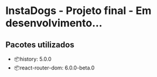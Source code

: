 # InstaDogs - Projeto final - Em desenvolvimento...

## Pacotes utilizados 
- 📦history: 5.0.0
- 📦react-router-dom: 6.0.0-beta.0